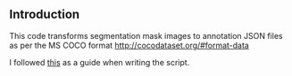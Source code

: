 ## Introduction
This code transforms segmentation mask images to annotation JSON files as per the MS COCO format http://cocodataset.org/#format-data

I followed [this](http://www.immersivelimit.com/tutorials/create-coco-annotations-from-scratch) as a guide when writing the script.


